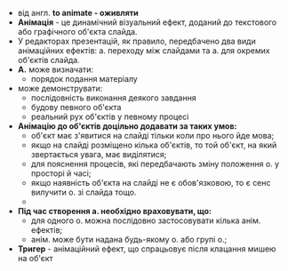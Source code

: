 - від англ. **to animate - оживляти**
- **Анімація** - це динамічний візуальний ефект, доданий  до текстового або графічного об'єкта слайда.
- У редакторах презентацій, як правило, передбачено два види анімаційних ефектів: а. переходу між слайдами та а. для окремих об'єктів слайда.
- **А.** може визначати:
	- порядок подання матеріалу
- може демонструвати:
	- послідовність виконання деякого завдання
	- будову певного об'єкта
	- реальний рух об'єктів у певному процесі
- **Анімацію до об'єктів доцільно додавати за таких умов:**
	- об'єкт має з'явитися на слайді тільки коли про нього йде мова;
	- якщо на слайді розміщено кілька об'єктів, то той об'єкт, на який звертається увага, має виділятися;
	- для пояснення процесів, які передбачають зміну положення о. у просторі й часі;
	- якщо наявність об'єкта на слайді не є обов'язковою, то є сенс вилучити о. зі слайда тощо.
	-
- **Під час створення а. необхідно враховувати, що:**
	- для одного о. можна послідовно застосовувати кілька анім. ефектів;
	- анім. може бути надана будь-якому о. або групі о.;
- **Тригер** - анімаційний ефект, що спрацьовує після клацання мишею на об'єкт